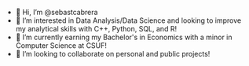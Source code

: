 - 👋 Hi, I’m @sebastcabrera
- 👀 I’m interested in Data Analysis/Data Science and looking to improve my analytical skills with C++, Python, SQL, and R!
- 🌱 I’m currently earning my Bachelor's in Economics with a minor in Computer Science at CSUF!
- 💞️ I’m looking to collaborate on personal and public projects!

<!---
sebastcabrera/sebastcabrera is a ✨ special ✨ repository because its `README.md` (this file) appears on your GitHub profile.
You can click the Preview link to take a look at your changes.
--->

